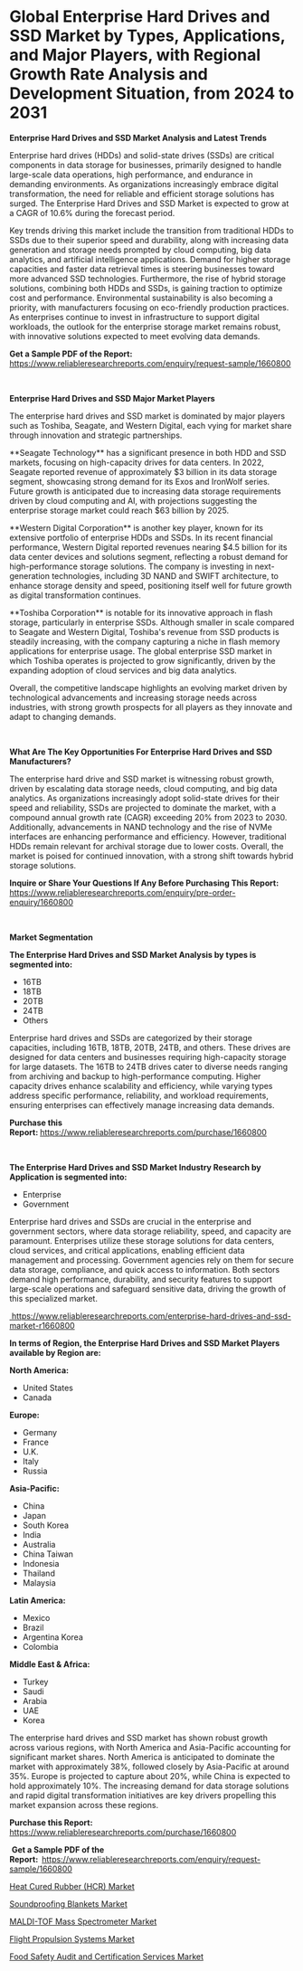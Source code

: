 <p><h1>Global Enterprise Hard Drives and SSD Market by Types, Applications, and Major Players, with Regional Growth Rate Analysis and Development Situation, from 2024 to 2031</h1></p><p><strong>Enterprise Hard Drives and SSD Market Analysis and Latest Trends</strong></p>
<p><p>Enterprise hard drives (HDDs) and solid-state drives (SSDs) are critical components in data storage for businesses, primarily designed to handle large-scale data operations, high performance, and endurance in demanding environments. As organizations increasingly embrace digital transformation, the need for reliable and efficient storage solutions has surged. The Enterprise Hard Drives and SSD Market is expected to grow at a CAGR of 10.6% during the forecast period. </p><p>Key trends driving this market include the transition from traditional HDDs to SSDs due to their superior speed and durability, along with increasing data generation and storage needs prompted by cloud computing, big data analytics, and artificial intelligence applications. Demand for higher storage capacities and faster data retrieval times is steering businesses toward more advanced SSD technologies. Furthermore, the rise of hybrid storage solutions, combining both HDDs and SSDs, is gaining traction to optimize cost and performance. Environmental sustainability is also becoming a priority, with manufacturers focusing on eco-friendly production practices. As enterprises continue to invest in infrastructure to support digital workloads, the outlook for the enterprise storage market remains robust, with innovative solutions expected to meet evolving data demands.</p></p>
<p><strong>Get a Sample PDF of the Report:&nbsp;</strong> <a href="https://www.reliableresearchreports.com/enquiry/request-sample/1660800?utm_campaign=32&utm_medium=2&utm_source=Github&utm_content=ia&utm_term=26102024&utm_id=enterprise-hard-drives-and-ssd">https://www.reliableresearchreports.com/enquiry/request-sample/1660800</a></p>
<p>&nbsp;</p>
<p><strong>Enterprise Hard Drives and SSD Major Market Players</strong></p>
<p><p>The enterprise hard drives and SSD market is dominated by major players such as Toshiba, Seagate, and Western Digital, each vying for market share through innovation and strategic partnerships.</p><p>**Seagate Technology** has a significant presence in both HDD and SSD markets, focusing on high-capacity drives for data centers. In 2022, Seagate reported revenue of approximately $3 billion in its data storage segment, showcasing strong demand for its Exos and IronWolf series. Future growth is anticipated due to increasing data storage requirements driven by cloud computing and AI, with projections suggesting the enterprise storage market could reach $63 billion by 2025.</p><p>**Western Digital Corporation** is another key player, known for its extensive portfolio of enterprise HDDs and SSDs. In its recent financial performance, Western Digital reported revenues nearing $4.5 billion for its data center devices and solutions segment, reflecting a robust demand for high-performance storage solutions. The company is investing in next-generation technologies, including 3D NAND and SWIFT architecture, to enhance storage density and speed, positioning itself well for future growth as digital transformation continues.</p><p>**Toshiba Corporation** is notable for its innovative approach in flash storage, particularly in enterprise SSDs. Although smaller in scale compared to Seagate and Western Digital, Toshiba's revenue from SSD products is steadily increasing, with the company capturing a niche in flash memory applications for enterprise usage. The global enterprise SSD market in which Toshiba operates is projected to grow significantly, driven by the expanding adoption of cloud services and big data analytics.</p><p>Overall, the competitive landscape highlights an evolving market driven by technological advancements and increasing storage needs across industries, with strong growth prospects for all players as they innovate and adapt to changing demands.</p></p>
<p>&nbsp;</p>
<p><strong>What Are The Key Opportunities For Enterprise Hard Drives and SSD Manufacturers?</strong></p>
<p><p>The enterprise hard drive and SSD market is witnessing robust growth, driven by escalating data storage needs, cloud computing, and big data analytics. As organizations increasingly adopt solid-state drives for their speed and reliability, SSDs are projected to dominate the market, with a compound annual growth rate (CAGR) exceeding 20% from 2023 to 2030. Additionally, advancements in NAND technology and the rise of NVMe interfaces are enhancing performance and efficiency. However, traditional HDDs remain relevant for archival storage due to lower costs. Overall, the market is poised for continued innovation, with a strong shift towards hybrid storage solutions.</p></p>
<p><strong>Inquire or Share Your Questions If Any Before Purchasing This Report:</strong> <a href="https://www.reliableresearchreports.com/enquiry/pre-order-enquiry/1660800?utm_campaign=32&utm_medium=2&utm_source=Github&utm_content=ia&utm_term=26102024&utm_id=enterprise-hard-drives-and-ssd">https://www.reliableresearchreports.com/enquiry/pre-order-enquiry/1660800</a></p>
<p>&nbsp;</p>
<p><strong>Market Segmentation</strong></p>
<p><strong>The Enterprise Hard Drives and SSD Market Analysis by types is segmented into:</strong></p>
<p><ul><li>16TB</li><li>18TB</li><li>20TB</li><li>24TB</li><li>Others</li></ul></p>
<p><p>Enterprise hard drives and SSDs are categorized by their storage capacities, including 16TB, 18TB, 20TB, 24TB, and others. These drives are designed for data centers and businesses requiring high-capacity storage for large datasets. The 16TB to 24TB drives cater to diverse needs ranging from archiving and backup to high-performance computing. Higher capacity drives enhance scalability and efficiency, while varying types address specific performance, reliability, and workload requirements, ensuring enterprises can effectively manage increasing data demands.</p></p>
<p><strong>Purchase this Report:&nbsp;</strong><a href="https://www.reliableresearchreports.com/purchase/1660800?utm_campaign=32&utm_medium=2&utm_source=Github&utm_content=ia&utm_term=26102024&utm_id=enterprise-hard-drives-and-ssd">https://www.reliableresearchreports.com/purchase/1660800</a></p>
<p>&nbsp;</p>
<p><strong>The Enterprise Hard Drives and SSD Market Industry Research by Application is segmented into:</strong></p>
<p><ul><li>Enterprise</li><li>Government</li></ul></p>
<p><p>Enterprise hard drives and SSDs are crucial in the enterprise and government sectors, where data storage reliability, speed, and capacity are paramount. Enterprises utilize these storage solutions for data centers, cloud services, and critical applications, enabling efficient data management and processing. Government agencies rely on them for secure data storage, compliance, and quick access to information. Both sectors demand high performance, durability, and security features to support large-scale operations and safeguard sensitive data, driving the growth of this specialized market.</p></p>
<p><a href="https://www.reliableresearchreports.com/enterprise-hard-drives-and-ssd-market-r1660800?utm_campaign=32&utm_medium=2&utm_source=Github&utm_content=ia&utm_term=26102024&utm_id=enterprise-hard-drives-and-ssd">&nbsp;https://www.reliableresearchreports.com/enterprise-hard-drives-and-ssd-market-r1660800</a></p>
<p><strong>In terms of Region, the Enterprise Hard Drives and SSD Market Players available by Region are:</strong></p>
<p>
    <p> <strong> North America: </strong>
        <ul>
            <li>United States</li>
            <li>Canada</li>
        </ul>
        </p> 
    <p> <strong> Europe: </strong>
        <ul>
            <li>Germany</li>
            <li>France</li>
            <li>U.K.</li>
            <li>Italy</li>
            <li>Russia</li>
        </ul>
        </p> 
    <p> <strong> Asia-Pacific: </strong>
        <ul>
            <li>China</li>
            <li>Japan</li>
            <li>South Korea</li>
            <li>India</li>
            <li>Australia</li>
            <li>China Taiwan</li>
            <li>Indonesia</li>
            <li>Thailand</li>
            <li>Malaysia</li>
        </ul>
        </p> 
    <p> <strong> Latin America: </strong>
        <ul>
            <li>Mexico</li>
            <li>Brazil</li>
            <li>Argentina Korea</li>
            <li>Colombia</li>
        </ul>
        </p> 
    <p> <strong> Middle East & Africa: </strong>
        <ul>
            <li>Turkey</li>
            <li>Saudi</li>
            <li>Arabia</li>
            <li>UAE</li>
            <li>Korea</li>
        </ul>
    </p>
    </p>
<p><p>The enterprise hard drives and SSD market has shown robust growth across various regions, with North America and Asia-Pacific accounting for significant market shares. North America is anticipated to dominate the market with approximately 38%, followed closely by Asia-Pacific at around 35%. Europe is projected to capture about 20%, while China is expected to hold approximately 10%. The increasing demand for data storage solutions and rapid digital transformation initiatives are key drivers propelling this market expansion across these regions.</p></p>
<p><strong>Purchase this Report: </strong><a href="https://www.reliableresearchreports.com/purchase/1660800?utm_campaign=32&utm_medium=2&utm_source=Github&utm_content=ia&utm_term=26102024&utm_id=enterprise-hard-drives-and-ssd">https://www.reliableresearchreports.com/purchase/1660800</a></p>
<p>&nbsp;<strong>Get a Sample PDF of the Report:&nbsp;&nbsp;</strong><a href="https://www.reliableresearchreports.com/enquiry/request-sample/1660800?utm_campaign=32&utm_medium=2&utm_source=Github&utm_content=ia&utm_term=26102024&utm_id=enterprise-hard-drives-and-ssd">https://www.reliableresearchreports.com/enquiry/request-sample/1660800</a></p>
<p><strong></strong></p>
<p><p><a href="https://github.com/JavierDDowns/Market-Research-Report-List-1/blob/main/heat-cured-rubber-hcr-market.md?utm_campaign=32&utm_medium=2&utm_source=Github&utm_content=ia&utm_term=26102024&utm_id=enterprise-hard-drives-and-ssd">Heat Cured Rubber (HCR) Market</a></p><p><a href="https://www.linkedin.com/pulse/global-soundproofing-blankets-market-opportunities-challenges2024-yejnf?utm_campaign=32&utm_medium=2&utm_source=Github&utm_content=ia&utm_term=26102024&utm_id=enterprise-hard-drives-and-ssd">Soundproofing Blankets Market</a></p><p><a href="https://issuu.com/reportprime-2/docs/maldi-tof-mass-spectrometer-market-_d31484828eae20?utm_campaign=32&utm_medium=2&utm_source=Github&utm_content=ia&utm_term=26102024&utm_id=enterprise-hard-drives-and-ssd">MALDI-TOF Mass Spectrometer Market</a></p><p><a href="https://issuu.com/reportprime-2/docs/flight-propulsion-systems-market-si_f4079aec10e4bf?utm_campaign=32&utm_medium=2&utm_source=Github&utm_content=ia&utm_term=26102024&utm_id=enterprise-hard-drives-and-ssd">Flight Propulsion Systems Market</a></p><p><a href="https://github.com/fendtankandh/Market-Research-Report-List-1/blob/main/food-safety-audit-and-certification-services-market.md?utm_campaign=32&utm_medium=2&utm_source=Github&utm_content=ia&utm_term=26102024&utm_id=enterprise-hard-drives-and-ssd">Food Safety Audit and Certification Services Market</a></p></p>